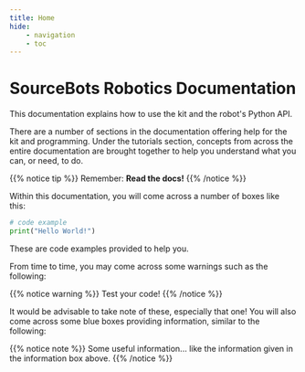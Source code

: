 ```yaml
---
title: Home
hide:
    - navigation
    - toc
---
```


# SourceBots Robotics Documentation

This documentation explains how to use the kit and the robot's Python API.

There are a number of sections in the documentation offering help for the kit and programming. Under the tutorials section, concepts from across the entire documentation are brought together to help you understand what you can, or need, to do.

{{% notice tip %}}
Remember: **Read the docs!**
{{% /notice %}}

Within this documentation, you will come across a number of boxes like this:

```python
# code example
print("Hello World!")
```

These are code examples provided to help you.

From time to time, you may come across some warnings such as the following:

{{% notice warning %}}
Test your code!
{{% /notice %}}

It would be advisable to take note of these, especially that one! You will also come across some blue boxes providing information, similar to the following:

{{% notice note %}}
Some useful information... like the information given in the information box above.
{{% /notice %}}
